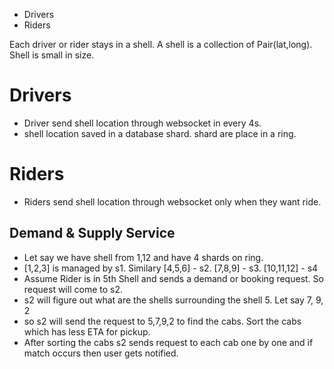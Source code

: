 - Drivers
- Riders

Each driver or rider stays in a shell. A shell is a collection of Pair(lat,long).
Shell is small in size.
# Drivers
- Driver send shell location through websocket in every 4s. 
- shell location saved in a database shard. shard are place in a ring.

# Riders
- Riders send shell location through websocket only when they want ride.

## Demand & Supply Service
- Let say we have shell from 1,12 and have 4 shards on ring.
- [1,2,3] is managed by s1. Similary [4,5,6] - s2. [7,8,9] - s3. [10,11,12] - s4
- Assume Rider is in 5th Shell and sends a demand or booking request. So request will come to s2.
- s2 will figure out what are the shells surrounding the shell 5. Let say 7, 9, 2
- so s2 will send the request to 5,7,9,2 to find the cabs. Sort the cabs which has less ETA for pickup.
- After sorting the cabs s2 sends request to each cab one by one and if match occurs then user gets notified.

